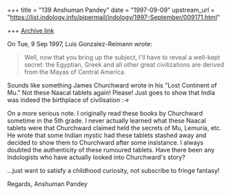+++
title = "139 Anshuman Pandey"
date = "1997-09-09"
upstream_url = "https://list.indology.info/pipermail/indology/1997-September/009171.html"

+++
[Archive link](https://list.indology.info/pipermail/indology/1997-September/009171.html)


On Tue, 9 Sep 1997, Luis Gonzalez-Reimann wrote:

> Well, now that you bring up the subject, I'll have to reveal a well-kept
> secret:  the Egyptian, Greek and all other great civilizations are derived
> from the Mayas of Central America.

Sounds like something James Churchward wrote in his "Lost Continent of
Mu." Not these Naacal tablets again! Please! Just goes to show that India
was indeed the birthplace of civilisation :->

On a more serious note. I originally read these books by Churchward
sometime in the 5th grade. I never actually learned what these Naacal
tablets were that Churchward claimed held the secrets of Mu, Lemuria, etc.
He wrote that some Indian mystic had these tablets stashed away and
decided to show them to Churchward after some insistance. I always doubted
the authenticity of these rumoured tablets. Have there been any
Indologists who have actually looked into Churchward's story?

...just want to satisfy a childhood curiosity, not subscribe to fringe
fantasy!

Regards,
Anshuman Pandey





